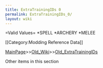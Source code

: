 ```yaml
---
title: ExtraTrainingIDs 0
permalink: ExtraTrainingIDs_0/
layout: wiki
---
```

=Valid Values=
*SPELL
*ARCHERY
*MELEE

[[Category:Modding Reference Data]]

[MainPage](/keeperrl_wiki/ "wikilink")>>[Old_Wiki](/keeperrl_wiki/Old_Wiki "wikilink")>>[Old_ExtraTrainingIDs](/keeperrl_wiki/Old_ExtraTrainingIDs "wikilink")

Other items in this section
